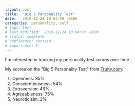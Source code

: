 ```yaml
---
layout: post
title:  "Big 5 Personality Test"
date:   2019-12-24 10:04:00 -0600
categories: personality, self
# tags: test
# last_modified:  2019-12-24 10:04:00 -0600
# status: complete
# confidence: certain 
# importance: 3
---
```


I'm interested in tracking my personality test scores over time.

My scores on the "Big 5 Personality Test" from [Truity.com](https://www.truity.com/personality-test/17315/test-results/12497855):
1. Openness: 85%
2. Conscientiousness: 54%
3. Extraversion: 46%
4. Agreeableness: 75%
5. Neuroticisim: 2%